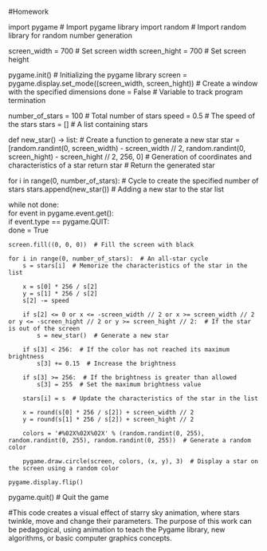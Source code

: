 
#Homework

import pygame  # Import pygame library
import random  # Import random library for random number generation

screen_width = 700  # Set screen width
screen_hight = 700  # Set screen height

pygame.init()  # Initializing the pygame library
screen = pygame.display.set_mode((screen_width, screen_hight))  # Create a window with the specified dimensions
done = False  # Variable to track program termination

number_of_stars = 100  # Total number of stars
speed = 0.5  # The speed of the stars
stars = []  # A list containing stars 

def new_star() -> list:  # Create a function to generate a new star
    star = [random.randint(0, screen_width) - screen_width // 2, random.randint(0, screen_hight) - screen_hight // 2, 256, 0]  # Generation of coordinates and characteristics of a star
    return star  # Return the generated star

for i in range(0, number_of_stars):  # Cycle to create the specified number of stars
    stars.append(new_star())  # Adding a new star to the star list

while not done:  
    for event in pygame.event.get():  
        if event.type == pygame.QUIT:  
            done = True  

    screen.fill((0, 0, 0))  # Fill the screen with black

    for i in range(0, number_of_stars):  # An all-star cycle
        s = stars[i]  # Memorize the characteristics of the star in the list

        x = s[0] * 256 / s[2] 
        y = s[1] * 256 / s[2] 
        s[2] -= speed  

        if s[2] <= 0 or x <= -screen_width // 2 or x >= screen_width // 2 or y <= -screen_hight // 2 or y >= screen_hight // 2:  # If the star is out of the screen
            s = new_star()  # Generate a new star

        if s[3] < 256:  # If the color has not reached its maximum brightness
            s[3] += 0.15  # Increase the brightness

        if s[3] >= 256:  # If the brightness is greater than allowed
            s[3] = 255  # Set the maximum brightness value

        stars[i] = s  # Update the characteristics of the star in the list

        x = round(s[0] * 256 / s[2]) + screen_width // 2  
        y = round(s[1] * 256 / s[2]) + screen_hight // 2 
        
        colors = '#%02X%02X%02X' % (random.randint(0, 255), random.randint(0, 255), random.randint(0, 255))  # Generate a random color

        pygame.draw.circle(screen, colors, (x, y), 3)  # Display a star on the screen using a random color

    pygame.display.flip()  
pygame.quit() # Quit the game

#This code creates a visual effect of starry sky animation, where stars twinkle, move and change their parameters. The purpose of this work can be pedagogical, using animation to teach the Pygame library, new algorithms, or basic computer graphics concepts.




